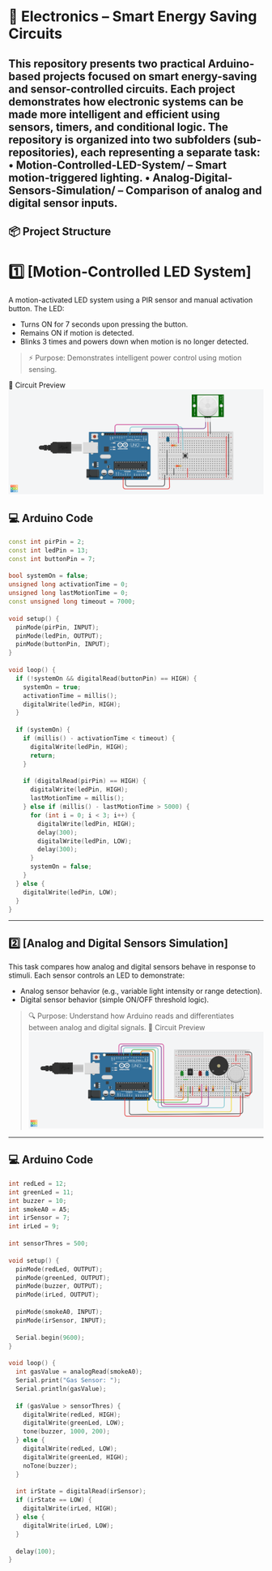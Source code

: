 # 🔌 Electronics – Smart Energy Saving Circuits

This repository presents two practical Arduino-based projects focused on smart energy-saving and sensor-controlled circuits.
Each project demonstrates how electronic systems can be made more intelligent and efficient using sensors, timers, and conditional logic.
The repository is organized into two subfolders (sub-repositories), each representing a separate task:
 • Motion-Controlled-LED-System/ – Smart motion-triggered lighting.
 • Analog-Digital-Sensors-Simulation/ – Comparison of analog and digital sensor inputs.
---

## 📦 Project Structure

# 1️⃣ [Motion-Controlled LED System]
A motion-activated LED system using a PIR sensor and manual activation button. The LED:

- Turns ON for 7 seconds upon pressing the button.
- Remains ON if motion is detected.
- Blinks 3 times and powers down when motion is no longer detected.

> ⚡ Purpose: Demonstrates intelligent power control using motion sensing.

📸 Circuit Preview  
![Circuit](MotionControlledLED.png)

## 💻 Arduino Code

```cpp
const int pirPin = 2;
const int ledPin = 13;
const int buttonPin = 7;

bool systemOn = false;
unsigned long activationTime = 0;
unsigned long lastMotionTime = 0;
const unsigned long timeout = 7000;

void setup() {
  pinMode(pirPin, INPUT);
  pinMode(ledPin, OUTPUT);
  pinMode(buttonPin, INPUT);
}

void loop() {
  if (!systemOn && digitalRead(buttonPin) == HIGH) {
    systemOn = true;
    activationTime = millis();
    digitalWrite(ledPin, HIGH);
  }

  if (systemOn) {
    if (millis() - activationTime < timeout) {
      digitalWrite(ledPin, HIGH);
      return;
    }

    if (digitalRead(pirPin) == HIGH) {
      digitalWrite(ledPin, HIGH);
      lastMotionTime = millis();
    } else if (millis() - lastMotionTime > 5000) {
      for (int i = 0; i < 3; i++) {
        digitalWrite(ledPin, HIGH);
        delay(300);
        digitalWrite(ledPin, LOW);
        delay(300);
      }
      systemOn = false;
    }
  } else {
    digitalWrite(ledPin, LOW);
  }
}
```
---

## 2️⃣ [Analog and Digital Sensors Simulation]
This task compares how analog and digital sensors behave in response to stimuli. Each sensor controls an LED to demonstrate:

- Analog sensor behavior (e.g., variable light intensity or range detection).
- Digital sensor behavior (simple ON/OFF threshold logic).

> 🔍 Purpose: Understand how Arduino reads and differentiates between analog and digital signals.
📸 Circuit Preview  
![Circuit](AnalogDigitalSensors.png)
---

## 💻 Arduino Code

```cpp
int redLed = 12;
int greenLed = 11;
int buzzer = 10;
int smokeA0 = A5;
int irSensor = 7;
int irLed = 9;

int sensorThres = 500;

void setup() {
  pinMode(redLed, OUTPUT);
  pinMode(greenLed, OUTPUT);
  pinMode(buzzer, OUTPUT);
  pinMode(irLed, OUTPUT);
  
  pinMode(smokeA0, INPUT);
  pinMode(irSensor, INPUT);

  Serial.begin(9600);
}

void loop() {
  int gasValue = analogRead(smokeA0);
  Serial.print("Gas Sensor: ");
  Serial.println(gasValue);

  if (gasValue > sensorThres) {
    digitalWrite(redLed, HIGH);
    digitalWrite(greenLed, LOW);
    tone(buzzer, 1000, 200);
  } else {
    digitalWrite(redLed, LOW);
    digitalWrite(greenLed, HIGH);
    noTone(buzzer);
  }

  int irState = digitalRead(irSensor);
  if (irState == LOW) {
    digitalWrite(irLed, HIGH);
  } else {
    digitalWrite(irLed, LOW);
  }

  delay(100);
}
